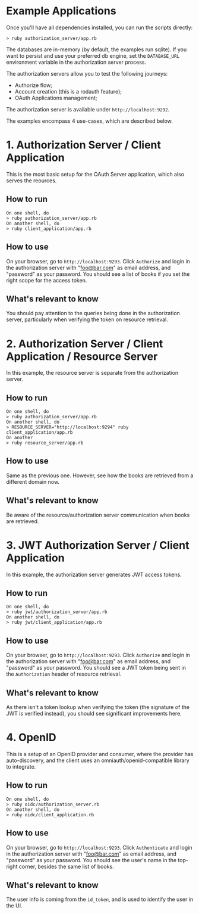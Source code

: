 # Example Applications

Once you'll have all dependencies installed, you can run the scripts directly:

```
> ruby authorization_server/app.rb
```

The databases are in-memory (by default, the examples run sqlite). If you want to persist and use your preferred db engine, set the `DATABASE_URL` environment variable in the authorization server process.

The authorization servers allow you to test the following journeys:

* Authorize flow;
* Account creation (this is a rodauth feature);
* OAuth Applications management;

The authorization server is available under `http://localhost:9292`.

The examples encompass 4 use-cases, which are described below.

# 1. Authorization Server / Client Application

This is the most basic setup for the OAuth Server application, which also serves the reources.

## How to run

```
On one shell, do
> ruby authorization_server/app.rb
On another shell, do
> ruby client_application/app.rb
```

## How to use

On your browser, go to `http://localhost:9293`. Click `Authorize` and login in the authorization server with "foo@bar.com" as email address, and "password" as your password. You should see a list of books if you set the right scope for the access token.

## What's relevant to know

You should pay attention to the queries being done in the authorization server, particularly when verifying the token on resource retrieval.


# 2. Authorization Server / Client Application / Resource Server

In this example, the resource server is separate from the authorization server.

## How to run

```
On one shell, do
> ruby authorization_server/app.rb
On another shell, do
> RESOURCE_SERVER="http://localhost:9294" ruby client_application/app.rb
On another
> ruby resource_server/app.rb
```

## How to use

Same as the previous one. However, see how the books are retrieved from a different domain now.

## What's relevant to know

Be aware of the resource/authorization server communication when books are retrieved.

# 3. JWT Authorization Server / Client Application

In this example, the authorization server generates JWT access tokens.

## How to run

```
On one shell, do
> ruby jwt/authorization_server/app.rb
On another shell, do
> ruby jwt/client_application/app.rb
```

## How to use

On your browser, go to `http://localhost:9293`. Click `Authorize` and login in the authorization server with "foo@bar.com" as email address, and "password" as your password. You should see a JWT token being sent in the `Authorization` header of resource retrieval.

## What's relevant to know

As there isn't a token lookup when verifying the token (the signature of the JWT is verified instead), you should see significant improvements here.

# 4. OpenID

This is a setup of an OpenID provider and consumer, where the provider has auto-discovery, and the client uses an omniauth/openid-compatible library to integrate.

## How to run

```
On one shell, do
> ruby oidc/authorization_server.rb
On another shell, do
> ruby oidc/client_application.rb
```

## How to use

On your browser, go to `http://localhost:9293`. Click `Authenticate` and login in the authorization server with "foo@bar.com" as email address, and "password" as your password. You should see the user's name in the top-right corner, besides the same list of books.

## What's relevant to know

The user info is coming from the `id_token`, and is used to identify the user in the UI.

